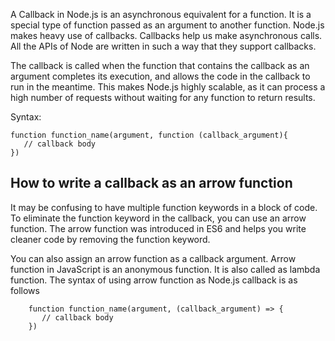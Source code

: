 A Callback in Node.js is an asynchronous equivalent for a function. It is a special type of function passed as an argument to another function. Node.js makes heavy use of callbacks. Callbacks help us make asynchronous calls. All the APIs of Node are written in such a way that they support callbacks.

The callback is called when the function that contains the callback as an argument completes its execution, and allows the code in the callback to run in the meantime. This makes Node.js highly scalable, as it can process a high number of requests without waiting for any function to return results.

Syntax:
    
    function function_name(argument, function (callback_argument){
       // callback body 
    })


## How to write a callback as an arrow function
It may be confusing to have multiple function keywords in a block of code. To eliminate the function keyword in the callback, you can use an arrow function. The arrow function was introduced in ES6 and helps you write cleaner code by removing the function keyword.


You can also assign an arrow function as a callback argument. Arrow function in JavaScript is an anonymous function. It is also called as lambda function. The syntax of using arrow function as Node.js callback is as follows

        function function_name(argument, (callback_argument) => { 
           // callback body 
        })
